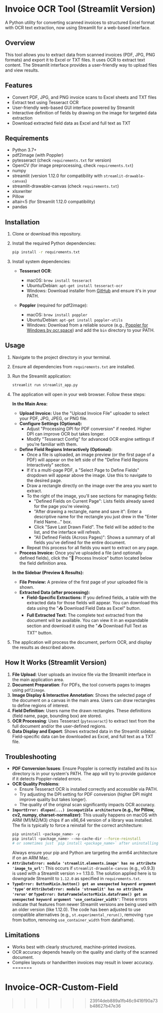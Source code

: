 
# Invoice OCR Tool (Streamlit Version)

A Python utility for converting scanned invoices to structured Excel format with OCR text extraction, now using Streamlit for a web-based interface.

## Overview

This tool allows you to extract data from scanned invoices (PDF, JPG, PNG formats) and export it to Excel or TXT files. It uses OCR to extract text content. The Streamlit interface provides a user-friendly way to upload files and view results.

## Features

- Convert PDF, JPG, and PNG invoice scans to Excel sheets and TXT files
- Extract text using Tesseract OCR
- User-friendly web-based GUI interface powered by Streamlit
- Interactive definition of fields by drawing on the image for targeted data extraction
- Download extracted field data as Excel and full text as TXT

## Requirements

- Python 3.7+
- pdf2image (with Poppler)
- pytesseract (check `requirements.txt` for version)
- OpenCV (for image preprocessing, check `requirements.txt`)
- numpy
- streamlit (version 1.12.0 for compatibility with `streamlit-drawable-canvas`)
- streamlit-drawable-canvas (check `requirements.txt`)
- xlsxwriter
- Pillow
- altair<5 (for Streamlit 1.12.0 compatibility)
- pandas

## Installation

1. Clone or download this repository.
2. Install the required Python dependencies:
   ```bash
   pip install -r requirements.txt
   ```

3. Install system dependencies:

   - **Tesseract OCR**:
     - macOS: `brew install tesseract`
     - Ubuntu/Debian: `apt-get install tesseract-ocr`
     - Windows: Download installer from [GitHub](https://github.com/UB-Mannheim/tesseract/wiki) and ensure it's in your PATH.

   - **Poppler** (required for pdf2image):
     - macOS: `brew install poppler`
     - Ubuntu/Debian: `apt-get install poppler-utils`
     - Windows: Download from a reliable source (e.g., [Poppler for Windows by ocr.space](https://ocr.space/poppler)) and add the `bin` directory to your PATH.

## Usage

1.  Navigate to the project directory in your terminal.
2.  Ensure all dependencies from `requirements.txt` are installed.
3.  Run the Streamlit application:
    ```bash
    streamlit run streamlit_app.py
    ```

4.  The application will open in your web browser. Follow these steps:

    **In the Main Area:**
    *   **Upload Invoice:** Use the "Upload Invoice File" uploader to select your PDF, JPG, JPEG, or PNG file.
    *   **Configure Settings (Optional):**
        *   Adjust "Processing DPI for PDF conversion" if needed. Higher DPI can improve OCR but takes longer.
        *   Modify "Tesseract Config" for advanced OCR engine settings if you're familiar with them.
    *   **Define Field Regions Interactively (Optional):**
        *   Once a file is uploaded, an image preview (or the first page of a PDF) will appear on the left side of the "Define Field Regions Interactively" section.
        *   If it's a multi-page PDF, a "Select Page to Define Fields" dropdown will appear above the image. Use this to navigate to the desired page.
        *   Draw a rectangle directly on the image over the area you want to extract.
        *   To the right of the image, you'll see sections for managing fields:
            *   "Defined Fields on Current Page": Lists fields already saved for the page you're viewing.
            *   "After drawing a rectangle, name and save it": Enter a descriptive name for the rectangle you just drew in the "Enter Field Name..." box.
            *   Click "Save Last Drawn Field". The field will be added to the list, and the interface will refresh.
            *   "All Defined Fields (Across Pages)": Shows a summary of all fields you've defined for the entire document.
        *   Repeat this process for all fields you want to extract on any page.
    *   **Process Invoice:** Once you've uploaded a file (and optionally defined fields), click the "🚀 Process Invoice" button located below the field definition area.

    **In the Sidebar (Preview & Results):**
    *   **File Preview:** A preview of the first page of your uploaded file is shown.
    *   **Extracted Data (after processing):**
        *   **Field-Specific Extractions:** If you defined fields, a table with the extracted data for those fields will appear. You can download this data using the "📥 Download Field Data as Excel" button.
        *   **Full Extracted Text:** The complete text extracted from the document will be available. You can view it in an expandable section and download it using the "📥 Download Full Text as TXT" button.

5.  The application will process the document, perform OCR, and display the results as described above.

## How It Works (Streamlit Version)

1. **File Upload**: User uploads an invoice file via the Streamlit interface in the main application area.
2. **Document Preparation**: For PDFs, the tool converts pages to images using `pdf2image`.
3. **Image Display & Interactive Annotation**: Shows the selected page of the document on a canvas in the main area. Users can draw rectangles to define regions of interest.
4. **Field Definition**: Users name the drawn rectangles. These definitions (field name, page, bounding box) are stored.
5. **OCR Processing**: Uses Tesseract (`pytesseract`) to extract text from the full document and/or the user-defined regions.
6. **Data Display and Export**: Shows extracted data in the Streamlit sidebar. Field-specific data can be downloaded as Excel, and full text as a TXT file.

## Troubleshooting

- **PDF Conversion Issues**: Ensure Poppler is correctly installed and its `bin` directory is in your system's PATH. The app will try to provide guidance if it detects Poppler-related errors.
- **OCR Quality Problems**:
    - Ensure Tesseract OCR is installed correctly and accessible via PATH.
    - Try adjusting the DPI setting for PDF conversion (higher DPI might improve quality but takes longer).
    - The quality of the original scan significantly impacts OCR accuracy.
- **`ImportError: dlopen(...) incompatible architecture` (e.g., for Pillow, cv2, numpy, charset-normalizer)**: This usually happens on macOS with ARM (M1/M2/M3) chips if an x86_64 version of a library was installed. The fix is typically to force a reinstall for the correct architecture:
  ```bash
  pip uninstall <package_name> -y
  pip install <package_name> --no-cache-dir --force-reinstall
  # or sometimes just `pip install <package_name>` after uninstalling is enough.
  ```
  Always ensure your pip and Python are targeting the arm64 architecture if on an ARM Mac.
- **`AttributeError: module 'streamlit.elements.image' has no attribute 'image_to_url'`**: This occurs if `streamlit-drawable-canvas` (e.g., v0.9.3) is used with a Streamlit version >= 1.13.0. The solution applied here is to downgrade Streamlit to `1.12.0` as specified in `requirements.txt`.
- **`TypeError: ButtonMixin.button() got an unexpected keyword argument 'type'` or `AttributeError: module 'streamlit' has no attribute 'rerun'` or `TypeError: DataFrameSelectorMixin.dataframe() got an unexpected keyword argument 'use_container_width'`**: These errors indicate that features from newer Streamlit versions are being used with an older version (like 1.12.0). The code has been adjusted to use compatible alternatives (e.g., `st.experimental_rerun()`, removing `type` from button, removing `use_container_width` from dataframe).

## Limitations

- Works best with clearly structured, machine-printed invoices.
- OCR accuracy depends heavily on the quality and clarity of the scanned document.
- Complex layouts or handwritten invoices may result in lower accuracy.
=======
# Invoice-OCR-Custom-Field
>>>>>>> 23914deb889a1fb46c9416f90a73b48627b47e36
